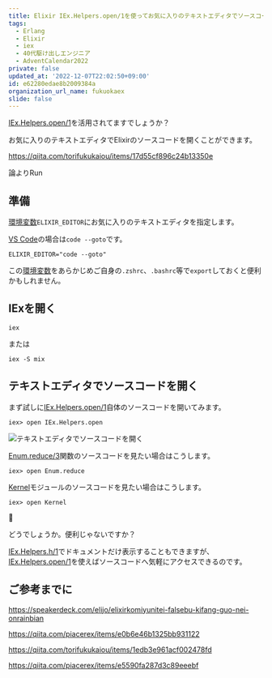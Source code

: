 ```yaml
---
title: Elixir IEx.Helpers.open/1を使ってお気に入りのテキストエディタでソースコードを開く
tags:
  - Erlang
  - Elixir
  - iex
  - 40代駆け出しエンジニア
  - AdventCalendar2022
private: false
updated_at: '2022-12-07T22:02:50+09:00'
id: e62280edae8b2009384a
organization_url_name: fukuokaex
slide: false
---
```

[IEx.Helpers.open/1]を活用されてますでしょうか？

お気に入りのテキストエディタでElixirのソースコードを開くことができます。

https://qiita.com/torifukukaiou/items/17d55cf896c24b13350e

論よりRun

## 準備

[環境変数]`ELIXIR_EDITOR`にお気に入りのテキストエディタを指定します。

[VS Code]の場合は`code --goto`です。

```sh:環境変数
ELIXIR_EDITOR="code --goto"
```

この[環境変数]をあらかじめご自身の`.zshrc`、`.bashrc`等で`export`しておくと便利かもしれません。

## IExを開く

```sh:IExだけ起動
iex
```

または

```sh:IExの中でMixプロジェクトを起動
iex -S mix
```

## テキストエディタでソースコードを開く

まず試しに[IEx.Helpers.open/1]自体のソースコードを開いてみます。

```elixir:IEx
iex> open IEx.Helpers.open
```

![テキストエディタでソースコードを開く](https://user-images.githubusercontent.com/7563926/205773227-bb9a7277-9de8-47d5-aee9-2508f08089ef.png)

[Enum.reduce/3]関数のソースコードを見たい場合はこうします。

```elixir:IEx
iex> open Enum.reduce
```

[Kernel]モジュールのソースコードを見たい場合はこうします。

```elixir:IEx
iex> open Kernel
```

:tada:

どうでしょうか。便利じゃないですか？

[IEx.Helpers.h/1]でドキュメントだけ表示することもできますが、[IEx.Helpers.open/1]を使えばソースコードへ気軽にアクセスできるのです。

## ご参考までに

https://speakerdeck.com/elijo/elixirkomiyunitei-falsebu-kifang-guo-nei-onrainbian

https://qiita.com/piacerex/items/e0b6e46b1325bb931122

https://qiita.com/torifukukaiou/items/1edb3e961acf002478fd

https://qiita.com/piacerex/items/e5590fa287d3c89eeebf

[Dashbit]: https://dashbit.co/
[Elixir]: https://elixir-lang.org/
[Erlang]: https://www.erlang.org/
[Phoenix]: https://www.phoenixframework.org/
[Nerves]: https://hexdocs.pm/nerves
[Livebook]: https://livebook.dev/
[IEx]: https://elixirschool.com/ja/lessons/basics/basics/#%E5%AF%BE%E8%A9%B1%E3%83%A2%E3%83%BC%E3%83%89
[Node | hexdocs]: https://hexdocs.pm/elixir/Node.html
[otp_distribution | elixirschool]: https://elixirschool.com/ja/lessons/advanced/otp_distribution
[Node.ping/1]: https://hexdocs.pm/elixir/Node.html#ping/1
[Node.connect/1]: https://hexdocs.pm/elixir/Node.html#connect/1
[Node.spawn/2]: https://hexdocs.pm/elixir/Node.html#spawn/2
[Node.list/0]: https://hexdocs.pm/elixir/Node.html#list/0
[Node.set_cookie/2]: https://hexdocs.pm/elixir/Node.html#set_cookie/2
[Node.get_cookie/0]: https://hexdocs.pm/elixir/Node.html#get_cookie/0
[epmd]: https://www.erlang.org/doc/man/epmd.html
[rpc]: https://www.erlang.org/doc/man/rpc.html
[erpc]: https://www.erlang.org/doc/man/erpc.html
[phoenix_live_dashboard]: https://github.com/phoenixframework/phoenix_live_dashboard
[phoenix_pubsub]: https://github.com/phoenixframework/phoenix_pubsub
[遠隔手続き呼出し]: https://ja.wikipedia.org/wiki/%E9%81%A0%E9%9A%94%E6%89%8B%E7%B6%9A%E3%81%8D%E5%91%BC%E5%87%BA%E3%81%97
[BEAM (Erlang virtual machine)]: https://en.wikipedia.org/wiki/BEAM_(Erlang_virtual_machine)
[:rpc.call/4]: https://www.erlang.org/doc/man/rpc.html#call-4
[IEx.Helpers.open/1]: https://hexdocs.pm/iex/IEx.Helpers.html#open/1
[Enum.reduce/3]: https://hexdocs.pm/elixir/Enum.html#reduce/3
[IEx.Helpers.h/1]: https://hexdocs.pm/iex/IEx.Helpers.html#h/1
[VS Code]: https://code.visualstudio.com/
[環境変数]: https://ja.wikipedia.org/wiki/%E7%92%B0%E5%A2%83%E5%A4%89%E6%95%B0
[Kernel]: https://hexdocs.pm/elixir/Kernel.html
